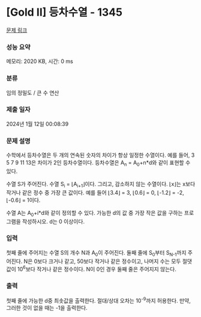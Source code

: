 # [Gold II] 등차수열 - 1345 

[문제 링크](https://www.acmicpc.net/problem/1345) 

### 성능 요약

메모리: 2020 KB, 시간: 0 ms

### 분류

임의 정밀도 / 큰 수 연산

### 제출 일자

2024년 1월 12일 00:08:39

### 문제 설명

<p>수학에서 등차수열은 두 개의 연속된 숫자의 차이가 항상 일정한 수열이다. 예를 들어, 3 5 7 9 11 13은 차이가 2인 등차수열이다. 등차수열은 A<sub>n</sub> = A<sub>0</sub>+n*d와 같이 표현할 수 있다.</p>

<p>수열 S가 주어진다. 수열 S<sub>i</sub> = ⌊A<sub>i+1</sub>⌋이다. 그리고, 감소하지 않는 수열이다. ⌊x⌋는 x보다 작거나 같은 정수 중 가장 큰 값이다. 예를 들어 ⌊3.4⌋ = 3, ⌊0.6⌋ = 0, ⌊-1.2⌋ = -2, ⌊-0.6⌋ = 1이다.</p>

<p>수열 A는 A<sub>0</sub>+i*d와 같이 정의할 수 있다. 가능한 d의 값 중 가장 작은 값을 구하는 프로그램을 작성하시오. d는 0 이상이다.</p>

### 입력 

 <p>첫째 줄에 주어지는 수열 S의 개수 N과 A<sub>0</sub>이 주어진다. 둘째 줄에 S<sub>0</sub>부터 S<sub>N-1</sub>까지 주어진다. N은 0보다 크거나 같고, 50보다 작거나 같은 정수이고, 나머지 수는 모두 절댓값이 10<sup>6</sup>보다 작거나 같은 정수이다. N이 0인 경우 둘째 줄은 주어지지 않는다.</p>

### 출력 

 <p>첫째 줄에 가능한 d중 최솟값을 출력한다. 절대/상대 오차는 10<sup>-9</sup>까지 허용한다. 만약, 그러한 것이 없을 때는 -1을 출력한다.</p>

